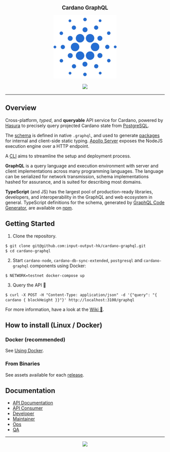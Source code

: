 <p align="center">
  <big><strong>Cardano GraphQL</strong></big>
</p>

<p align="center">
  <img width="200" src=".github/images/cardano-logo.png"/>
</p>

<p align="center">
  <a href="https://jenkins.daedalus-operations.com/blue/organizations/jenkins/cardano-graphql/"><img src="https://jenkins.daedalus-operations.com/buildStatus/icon?job=cardano-graphql%2Fmaster&style=flat-square" /></a>
</p>

<hr/>

## Overview

Cross-platform, _typed_, and **queryable** API service for Cardano, powered by 
[Hasura](https://hasura.io/) to precisely query projected Cardano state from 
[PostgreSQL](https://www.postgresql.org/).

The [schema](src/schema.graphql) is defined in native `.graphql`, and used to generate 
[packages](generated_packages/README.md) for internal and client-side static typing. 
[Apollo Server](https://www.apollographql.com/docs/apollo-server/) exposes the NodeJS execution 
engine over a HTTP endpoint.

A [CLI](./cli/README.md) aims to streamline the setup and deployment process.

**GraphQL** is a query language and execution environment with server and client implementations
 across many programming languages. The language can be serialized for network transmission, 
 schema implementations hashed for assurance, and is suited for describing most domains.
 
**TypeScript** (and JS) has the largest pool of production-ready libraries, developers, and 
interoperability in the GraphQL and web ecosystem in general. TypeScript definitions for the 
schema, generated by [GraphQL Code Generator](https://graphql-code-generator.com), are available 
on [npm](https://www.npmjs.com/package/cardano-graphql-ts).

## Getting Started

1. Clone the repository.

```
$ git clone git@github.com:input-output-hk/cardano-graphql.git
$ cd cardano-graphql
```

2. Start `cardano-node`, `cardano-db-sync-extended`, `postgresql` and `cardano-graphql` components using Docker:

```
$ NETWORK=testnet docker-compose up
```

3. Query the API :tada:

```
$ curl -X POST -H "Content-Type: application/json" -d '{"query": "{ cardano { blockHeight }}"}' http://localhost:3100/graphql
```

For more information, have a look at the [Wiki :book:](https://github.com/input-output-hk/cardano-graphql/wiki).

## How to install (Linux / Docker)

### Docker (recommended)

See [Using Docker](https://github.com/input-output-hk/cardano-graphql/wiki/Docker).

### From Binaries 

See assets available for each [release](https://github.com/input-output-hk/cardano-graphql/releases).

## Documentation

- [API Documentation](https://input-output-hk.github.io/cardano-graphql)
- [API Consumer](./docs/api_consumer)
- [Developer](./docs/developer)
- [Maintainer](./docs/maintainer)
- [Ops](./docs/ops)
- [QA](./docs/qa)
<hr/>

<p align="center">
  <a href="https://github.com/input-output-hk/cardano-graphql/blob/master/LICENSE"><img src="https://img.shields.io/github/license/input-output-hk/cardano-graphql.svg?style=for-the-badge" /></a>
</p>
